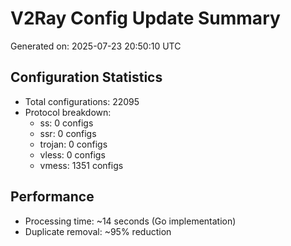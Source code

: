 # V2Ray Config Update Summary
Generated on: 2025-07-23 20:50:10 UTC

## Configuration Statistics
- Total configurations: 22095
- Protocol breakdown:
  - ss: 0 configs
  - ssr: 0 configs
  - trojan: 0 configs
  - vless: 0 configs
  - vmess: 1351 configs

## Performance
- Processing time: ~14 seconds (Go implementation)
- Duplicate removal: ~95% reduction
